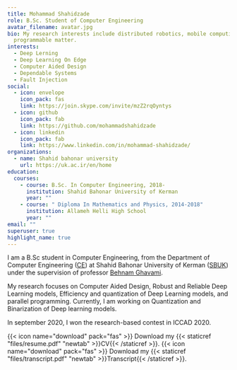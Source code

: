 ```yaml
---
title: Mohammad Shahidzade
role: B.Sc. Student of Computer Engineering
avatar_filename: avatar.jpg
bio: My research interests include distributed robotics, mobile computing and
  programmable matter.
interests:
  - Deep Lerning
  - Deep Learning On Edge
  - Computer Aided Design
  - Dependable Systems
  - Fault Injection
social:
  - icon: envelope
    icon_pack: fas
    link: https://join.skype.com/invite/mzZ2rqOyntys
  - icon: github
    icon_pack: fab
    link: https://github.com/mohammadshahidzade
  - icon: linkedin
    icon_pack: fab
    link: https://www.linkedin.com/in/mohammad-shahidzade/
organizations:
  - name: Shahid bahonar university
    url: https://uk.ac.ir/en/home
education:
  courses:
    - course: B.Sc. In Computer Engineering, 2018-
      institution: Shahid Bahonar University of Kerman
      year: ""
    - course: " Diploma In Mathematics and Physics, 2014-2018"
      institution: Allameh Helli High School
      year: ""
email: ""
superuser: true
highlight_name: true
---
```

<!--StartFragment-->

I am a B.Sc student in Computer Engineering, from the Department of Computer Engineering ([CE](https://ce.uk.ac.ir/en/home)) at Shahid Bahonar University of Kerman ([SBUK](https://uk.ac.ir/en/home)) under the supervision of professor [Behnam Ghavami](https://scholar.google.com/citations?user=a0vk8BkAAAAJ&hl=en).

My research focuses on Computer Aided Design, Robust and Reliable Deep Learning models, Efficiency and quantization of Deep Learning models, and parallel programming. Currently, I am working on Quantization and Binarization of Deep learning models.

In september 2020, I won the research-based contest in ICCAD 2020.

<!--EndFragment-->

{{< icon name="download" pack="fas" >}} Download my {{< staticref "files/resume.pdf" "newtab" >}}CV{{< /staticref >}}.
{{< icon name="download" pack="fas" >}} Download my {{< staticref "files/transcript.pdf" "newtab" >}}Transcript{{< /staticref >}}.